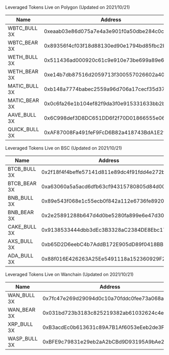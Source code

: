 Leveraged Tokens Live on Polygon (Updated on 2021/10/21)

|Name|Address|
|---|---|
|WBTC_BULL 3X|0xeaab03e86d075a7e4a3e901f0a50dbe284c0c94e|
|WBTC_BEAR 3X|0x89356f4cf03f18d88130ed90e1794bd85fbc2b83|
|WETH_BULL 3X|0x511436ad000920c61c9e910e73be699a89e6517e|
|WETH_BEAR 3X|0xe14b7db87516d2059713f300557026602a40e2cd|
|MATIC_BULL 3X|0xb148a7774babec2559a96d706a17cecf35d37d1a|
|MATIC_BEAR 3X|0x0c6fa26e1b104ef82f9da3f0e915331633bb2b10|
|AAVE_BULL 3X|0x6C998def3D8DC651DD6f2f70D01866555e06BF53|
|QUICK_BULL 3X|0xAF87008Fa491feF9FcD6B82a418743BdA1E2fb48|

Leveraged Tokens Live on BSC (Updated on 2021/10/21)

|Name|Address|
|---|---|
|BTCB_BULL 3X|0x2f18f4f4beffe57141d811e89dc4f91fdd4e272b|
|BTCB_BEAR 3X|0xa63060a5a5acd6dfb63cf94315780805d84d007f|
|BNB_BULL 3X|0x89e543f068e1c55ecb0f842a112e6736fe8920fe|
|BNB_BEAR 3X|0x2e25891288b647d4d0be5280fa899e6e47d30f99|
|CAKE_BULL 3X|0x9138533444dbb3dEc3B3328aC2384DE8Ebc1789f|
|AXS_BULL 3X|0xb65D2D6eebC4b7AddB172E905dD89f0418BBBb7B|
|ADA_BULL 3X|0x88f016E426263A25Ee5491118a152360929F2a39|

Leveraged Tokens Live on Wanchain (Updated on 2021/10/21)

|Name|Address|
|---|---|
|WAN_BULL 3X|0x7fc47e269d29094d0c10a70fddc0fee73a068a4b|
|WAN_BEAR 3X|0x031bd723b3183c825219382ab61032624c4e8d94|
|XRP_BULL 3X|0xB3acdEc0b613631c89A7B1Af6053eEeb2de3F210|
|WASP_BULL 3X|0xBFE9c79831e29eb2aA2bCBd9D93195A9bAe28255|